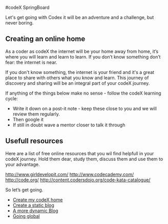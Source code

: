 #codeX SpringBoard

Let's get going with Codex it will be an adventure and a challenge, but never boring.

## Creating an online home

As a coder as codeX the internet will be your home away from home, it’s where you will learn and learn to learn. If you don’t know something don’t fear: the internet is near. 

If you don't know something, the internet is your friend and it's a great place to share with others what you know and learn. This journey of discovery and sharing will be an integral part of your codeX journey. 

If anything of the things below make no sense - follow the codeX learning cycle:
 * Write it down on a post-it note - keep these close to you and we will review them regularly.
 * Then google it 
 * If still in doubt wave a mentor closer to talk it through

## Usefull resources

Here are a list of free online resources that you wil find helpfull in your codeX journey. Hold them dear, study them, discuss them and use them to your advantage.

http://www.girldevelopit.com/
http://www.codecademy.com/
http://code.org/
http://content.codersdojo.org/code-kata-catalogue/


So let’s get going.

  * [Create my codeX home](./create_my_codeX_home.md)
  * [Create a static blog](./create_static_blog.md)
  * [A more dynamic Blog](./create_dynamic_blog.md)
  * [Going global](./going_global.md)
